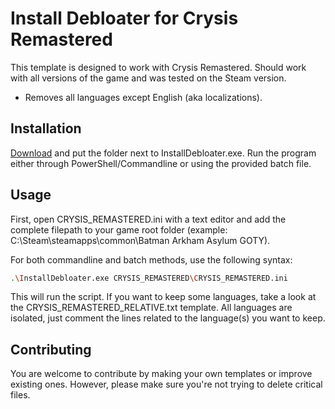 # Install Debloater for Crysis Remastered

This template is designed to work with Crysis Remastered. Should work with all versions of the game and was tested on the Steam version. 
- Removes all languages except English (aka localizations).

## Installation

[Download](https://github.com/neatodev/InstallDebloater/blob/main/templates/CRYSIS_REMASTERED/CRYSIS_REMASTERED.zip) and put the folder next to InstallDebloater.exe. Run the program either through PowerShell/Commandline or using the provided batch file.

## Usage

First, open CRYSIS_REMASTERED.ini with a text editor and add the complete filepath to your game root folder (example: C:\Steam\steamapps\common\Batman Arkham Asylum GOTY).

For both commandline and batch methods, use the following syntax:

```bash
.\InstallDebloater.exe CRYSIS_REMASTERED\CRYSIS_REMASTERED.ini
```
This will run the script.
If you want to keep some languages, take a look at the CRYSIS_REMASTERED_RELATIVE.txt template. All languages are isolated, just comment the lines related to the language(s) you want to keep. 

## Contributing
You are welcome to contribute by making your own templates or improve existing ones. However, please make sure you're not trying to delete critical files. 
